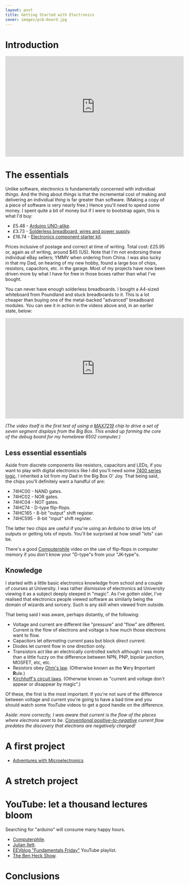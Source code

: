 ```yaml
---
layout: post
title: Getting Started with Electronics
cover: images/pcb-board.jpg
---
```

# Introduction

<iframe width="560" height="315" src="https://www.youtube.com/embed/videoseries?list=PLQdwYJ5AuTolZuQIYEujwqP3wV1qRbEa8" frameborder="0" allowfullscreen></iframe>

# The essentials

Unlike software, electronics is fundamentally concerned with individual
*things*. And the thing about *things* is that the incremental cost of making
and delivering an individual *thing* is far greater than software. (Making a
copy of a piece of software is very nearly free.) Hence you'll need to spend
some money. I spent quite a bit of money but if I were to bootstrap again, this
is what I'd buy:

* £5.48 - [Arduino UNO-alike](http://www.ebay.co.uk/itm/UNO-R3-ATmega328P-CH340T-USB-Arduino-Compatible-Microcontroller-Board-UK-STOCK-/181678624617).
* £3.73 - [Solderless breadboard, wires and power supply](http://www.ebay.co.uk/itm/MB-102-830-Point-Solderless-PCB-Breadboard-Jump-Cable-Wires-65pcs-Power-Supply-/360736049270).
* £16.74 - [Electronics component starter kit](http://www.bitsbox.co.uk/index.php?main_page=product_info&cPath=272_276&products_id=2009).

Prices inclusive of postage and correct at time of writing. Total cost: £25.95
or, again as of writing, around \$45 (US). Note that I'm not endorsing these
individual eBay sellers; YMMV when ordering from China.  I was also lucky in
that my Dad, on hearing of my new hobby, found a large box of chips, resistors,
capacitors, etc. in the garage. Most of my projects have now been driven more
by what I have for free in those boxes rather than what I've bought.

You can never have enough solderless breadboards. I bought a A4-sized
whiteboard from Poundland and stuck breadboards to it. This is a lot cheaper
than buying one of the metal-backed "advanced" breadboard modules. You can see
it in action in the videos above and, in an earlier state, below:

<iframe width="560" height="315" src="https://www.youtube.com/embed/lmBjuM0IS_4" frameborder="0" allowfullscreen></iframe>

*(The video itself is the first test of using a
[MAX7219](http://datasheets.maximintegrated.com/en/ds/MAX7219-MAX7221.pdf) chip
to drive a set of seven segment displays from the Big Box. This ended up
forming the core of the debug board for my homebrew 6502 computer.)*

## Less essential essentials

Aside from discrete components like resistors, capacitors and LEDs, if you want
to play with digital electronics like I did you'll need some
[7400 series logic](http://en.wikipedia.org/wiki/List_of_7400_series_integrated_circuits).
I inherited a lot from my Dad in
the Big Box O' Joy. That being said, the chips you'll definitely want a handful
of are:

* 74HC00 - NAND gates.
* 74HC02 - NOR gates.
* 74HC04 - NOT gates.
* 74HC74 - D-type flip-flops.
* 74HC165 - 8-bit "output" shift register.
* 74HC595 - 8-bit "input" shift register.

The latter two chips are useful if you're using an Arduino to drive lots of
outputs or getting lots of inputs. You'll be surprised at how small "lots" can be.

There's a good
[Computerphile](https://www.youtube.com/channel/UC9-y-6csu5WGm29I7JiwpnA) video
on the use of flip-flops in computer memory if you don't know your "D-type"s
from your "JK-type"s.

## Knowledge

I started with a little basic electronics knowledge from school and a couple of
courses at University.  I was rather dismissive of electronics ad University
viewing it as a subject deeply steeped in "magic". As I've gotten older, I've
realised that electronics people viewed software as similarly being the domain
of wizards and sorcery. Such is any skill when viewed from outside.

That being said I was aware, perhaps distantly, of the following:

*   Voltage and current are different like "pressure" and "flow" are different.
    Current is the flow of electrons and voltage is how much those electrons
    want to flow.
*   Capacitors let *alternating current* pass but block *direct current*.
*   Diodes let current flow in one direction only.
*   Transistors act like an electrically controlled switch although I was more
    than a little fuzzy on the difference between NPN, PNP, bipolar junction,
    MOSFET, etc, etc.
*   Resistors obey [Ohm's law](http://en.wikipedia.org/wiki/Ohm%27s_law).
    (Otherwise known as the **V**ery **I**mportant **R**ule.)
*   [Kirchhoff's circuit
    laws](http://en.wikipedia.org/wiki/Kirchhoff%27s_circuit_laws). (Otherwise
    known as "current and voltage don't appear or disappear by magic".)

Of these, the first is the most important. If you're not sure of the difference
between voltage and current you're going to have a bad time and you should
watch some YouTube videos to get a good handle on the difference.

*Aside: more correctly, I was aware that current is the flow of the places
where electrons want to be. [Conventional
positive-to-negative](http://en.wikipedia.org/wiki/Electric_current#Current)
current flow predates the discovery that electrons are negatively charged!*

# A first project

* [Adventures with Microelectronics](http://www.amazon.co.uk/Adventures-Microelectronics-Tom-Duncan/dp/0719536715)

# A stretch project

# YouTube: let a thousand lectures bloom

Searching for "arduino" will consume many happy hours.

*   [Computerphile](https://www.youtube.com/channel/UC9-y-6csu5WGm29I7JiwpnA).
*   [Julian Ilett](https://www.youtube.com/user/julius256).
*   [EEVblog "Fundamentals Friday"](https://www.youtube.com/playlist?list=PLvOlSehNtuHtWlH0UOZNtOn-FlFCn1GYw)
    YouTube playlist.
*   [The Ben Heck Show](https://www.youtube.com/user/thebenheckshow).

# Conclusions

